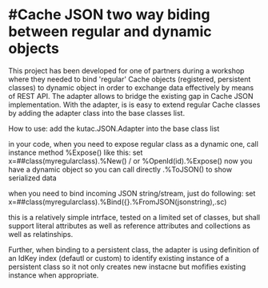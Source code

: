 #Cache JSON two way biding between regular and dynamic objects
==========================

This project has been developed for one of partners during a workshop where they needed to bind 'regular' Cache objects (registered, persistent classes)
to dynamic object in order to exchange data effectively by means of REST API. The adapter allows to bridge the existing gap in Cache JSON implementation.
With the adapter, is is easy to extend regular Cache classes by adding the adapter class into the base classes list.

How to use:
add the kutac.JSON.Adapter into the base class list

in your code, when you need to expose regular class as a dynamic one, call instance method %Expose() like this:
set x=##class(myregularclass).%New() / or %OpenId(id).%Expose()
now you have a dynamic object so you can call directly .%ToJSON() to show serialized data

when you need to bind incoming JSON string/stream, just do following:
set x=##class(myregularclass).%Bind({}.%FromJSON(jsonstring),.sc)

this is a relatively simple intrface, tested on a limited set of classes, but shall support literal attributes as well as reference attributes and collections as well as relatinships.

Further, when binding to a persistent class, the adapter is using definition of an IdKey index (defautl or custom) to identify existing instance of a persistent class so it not only creates new instacne but mofifies existing instance when appropriate. 
